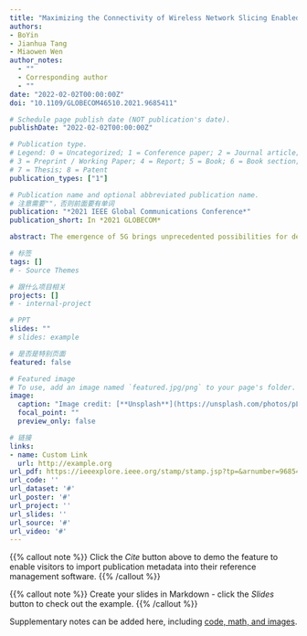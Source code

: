 ```yaml
---
title: "Maximizing the Connectivity of Wireless Network Slicing Enabled Industrial Internet-of-Things"
authors:
- BoYin
- Jianhua Tang
- Miaowen Wen
author_notes:
  - ""
  - Corresponding author
  - ""
date: "2022-02-02T00:00:00Z"
doi: "10.1109/GLOBECOM46510.2021.9685411"

# Schedule page publish date (NOT publication's date).
publishDate: "2022-02-02T00:00:00Z"

# Publication type.
# Legend: 0 = Uncategorized; 1 = Conference paper; 2 = Journal article;
# 3 = Preprint / Working Paper; 4 = Report; 5 = Book; 6 = Book section;
# 7 = Thesis; 8 = Patent
publication_types: ["1"]

# Publication name and optional abbreviated publication name.
# 注意需要""，否则前面要有单词
publication: "*2021 IEEE Global Communications Conference*"
publication_short: In *2021 GLOBECOM*

abstract: The emergence of 5G brings unprecedented possibilities for deploying the anticipated Industrial Internet of Things (IIoT). To achieve high density connectivity with multiple services in 5G empowered IIoT, we consider the non-orthogonal network slicing in this work. In particular, we jointly utilize network slicing to incorporate two different types of services and exploit non-orthogonal multiple access (NOMA) to maximize the number of total devices that can be accessed to the system. We formulate the connectivity maximization problem as a mixed-integer nonlinear programming (MINLP) by jointly optimizing the transmit power and device-subcarrier association. To tackle the intractable MINLP, we first transform it into a mixed-integer linear programming (MILP) and then reduce the MILP by devising a simple but effective transmit power allocation scheme. Thereafter, we propose a low-complexity best-effort pairing (BEP) algorithm to solve the reduced MILP. By comprehensive simulations, we find that our proposed BEP significantly outperforms the benchmark schemes.

# 标签
tags: []
# - Source Themes

# 跟什么项目相关
projects: []
# - internal-project

# PPT
slides: ""
# slides: example

# 是否是特别页面
featured: false

# Featured image
# To use, add an image named `featured.jpg/png` to your page's folder. 
image:
  caption: "Image credit: [**Unsplash**](https://unsplash.com/photos/pLCdAaMFLTE)"
  focal_point: ""
  preview_only: false

# 链接
links:
- name: Custom Link
  url: http://example.org
url_pdf: https://ieeexplore.ieee.org/stamp/stamp.jsp?tp=&arnumber=9685411
url_code: ''
url_dataset: '#'
url_poster: '#'
url_project: ''
url_slides: ''
url_source: '#'
url_video: '#'
---
```


{{% callout note %}}
Click the *Cite* button above to demo the feature to enable visitors to import publication metadata into their reference management software.
{{% /callout %}}

{{% callout note %}}
Create your slides in Markdown - click the *Slides* button to check out the example.
{{% /callout %}}

Supplementary notes can be added here, including [code, math, and images](https://wowchemy.com/docs/writing-markdown-latex/).
